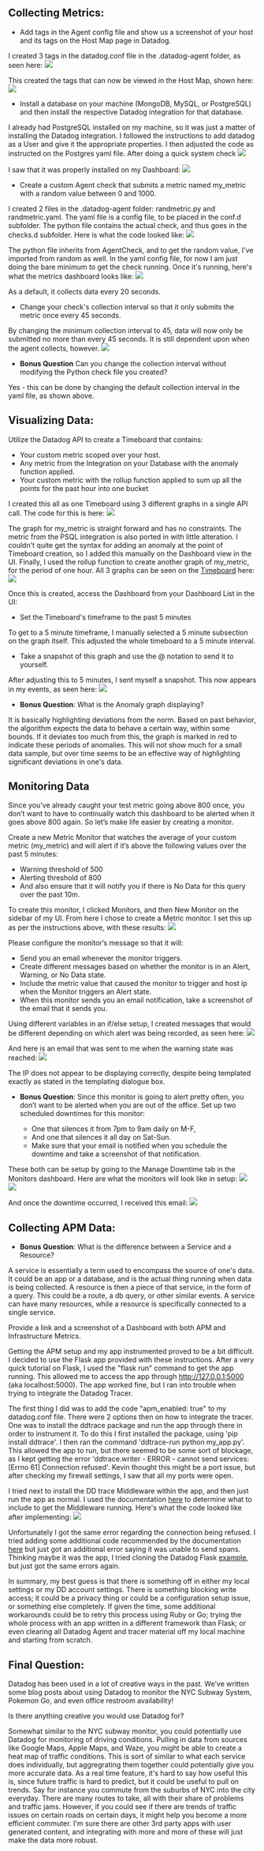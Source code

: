 ## Collecting Metrics:

* Add tags in the Agent config file and show us a screenshot of your host and its tags on the Host Map page in Datadog.

I created 3 tags in the datadog.conf file in the .datadog-agent folder, as seen here:
<img src="./images/tags_code.png">

This created the tags that can now be viewed in the Host Map, shown here:
<img src="./images/tags_hostmap.png">

* Install a database on your machine (MongoDB, MySQL, or PostgreSQL) and then install the respective Datadog integration for that database.

I already had PostgreSQL installed on my machine, so it was just a matter of installing the Datadog integration.  I followed the instructions to add datadog as a User and give it the appropriate properties.  I then adjusted the code as instructed on the Postgres yaml file.  After doing a quick system check
<img src="./images/postgres_check.png">

I saw that it was properly installed on my Dashboard:
<img src="./images/postgres_installed.png">

* Create a custom Agent check that submits a metric named my_metric with a random value between 0 and 1000.

I created 2 files in the .datadog-agent folder: randmetric.py and randmetric.yaml.  The yaml file is a config file, to be placed in the conf.d subfolder.  The python file contains the actual check, and thus goes in the checks.d subfolder.  Here is what the code looked like:
<img src="./images/random_code.png">

The python file inherits from AgentCheck, and to get the random value, I've imported from random as well.  In the yaml config file, for now I am just doing the bare minimum to get the check running.  Once it's running, here's what the metrics dashboard looks like:
<img src="./images/random_dashboard.png">

As a default, it collects data every 20 seconds.

* Change your check's collection interval so that it only submits the metric once every 45 seconds.

By changing the minimum collection interval to 45, data will now only be submitted no more than every 45 seconds.  It is still dependent upon when the agent collects, however.
<img src="./images/45sec.png">


* **Bonus Question** Can you change the collection interval without modifying the Python check file you created?

Yes - this can be done by changing the default collection interval in the yaml file, as shown above.

## Visualizing Data:

Utilize the Datadog API to create a Timeboard that contains:

* Your custom metric scoped over your host.
* Any metric from the Integration on your Database with the anomaly function applied.
* Your custom metric with the rollup function applied to sum up all the points for the past hour into one bucket

I created this all as one Timeboard using 3 different graphs in a single API call.  The code for this is here:
<img src="./images/api_code.png">

The graph for my_metric is straight forward and has no constraints.  The metric from the PSQL integration is also ported in with little alteration.  I couldn't quite get the syntax for adding an anomaly at the point of Timeboard creation, so I added this manually on the Dashboard view in the UI.  Finally, I used the rollup function to create another graph of my_metric, for the period of one hour.  All 3 graphs can be seen on the [Timeboard](https://app.datadoghq.com/dash/405237/my-timeboard?live=true&page=0&is_auto=false&from_ts=1511214044479&to_ts=1511818844479&tile_size=m) here:
<img src="./images/timeboard_graphs.png">

Once this is created, access the Dashboard from your Dashboard List in the UI:

* Set the Timeboard's timeframe to the past 5 minutes

To get to a 5 minute timeframe, I manually selected a 5 minute subsection on the graph itself.  This adjusted the whole timeboard to a 5 minute interval.

* Take a snapshot of this graph and use the @ notation to send it to yourself.

After adjusting this to 5 minutes, I sent myself a snapshot.  This now appears in my events, as seen here:
<img src="./images/snapshot.png">

* **Bonus Question**: What is the Anomaly graph displaying?

It is basically highlighting deviations from the norm.  Based on past behavior, the algorithm expects the data to behave a certain way, within some bounds.  If it deviates too much from this, the graph is marked in red to indicate these periods of anomalies.  This will not show much for a small data sample, but over time seems to be an effective way of highlighting significant deviations in one's data.

## Monitoring Data

Since you’ve already caught your test metric going above 800 once, you don’t want to have to continually watch this dashboard to be alerted when it goes above 800 again. So let’s make life easier by creating a monitor.

Create a new Metric Monitor that watches the average of your custom metric (my_metric) and will alert if it’s above the following values over the past 5 minutes:

* Warning threshold of 500
* Alerting threshold of 800
* And also ensure that it will notify you if there is No Data for this query over the past 10m.

To create this monitor, I clicked Monitors, and then New Monitor on the sidebar of my UI. From here I chose to create a Metric monitor.  I set this up as per the instructions above, with these results:
<img src="./images/thresholds.png">

Please configure the monitor’s message so that it will:

* Send you an email whenever the monitor triggers.
* Create different messages based on whether the monitor is in an Alert, Warning, or No Data state.
* Include the metric value that caused the monitor to trigger and host ip when the Monitor triggers an Alert state.
* When this monitor sends you an email notification, take a screenshot of the email that it sends you.

Using different variables in an if/else setup, I created messages that would be different depending on which alert was being recorded, as seen here:
<img src="./images/message.png">

And here is an email that was sent to me when the warning state was reached:
<img src="./images/email.png">

The IP does not appear to be displaying correctly, despite being templated exactly as stated in the templating dialogue box.

* **Bonus Question**: Since this monitor is going to alert pretty often, you don’t want to be alerted when you are out of the office. Set up two scheduled downtimes for this monitor:

    * One that silences it from 7pm to 9am daily on M-F,
    * And one that silences it all day on Sat-Sun.
    * Make sure that your email is notified when you schedule the downtime and take a screenshot of that notification.

These both can be setup by going to the Manage Downtime tab in the Monitors dashboard.  Here are what the monitors will look like in setup:
<img src="./images/downtime1.png">
<img src="./images/downtime2.png">

And once the downtime occurred, I received this email:
<img src="./images/downtime_email.png">


## Collecting APM Data:

    
* **Bonus Question**: What is the difference between a Service and a Resource?

A service is essentially a term used to encompass the source of one's data.  It could be an app or a database, and is the actual thing running when data is being collected.  A resource is then a piece of that service, in the form of a query.  This could be a route, a db query, or other similar events.  A service can have many resources, while a resource is specifically connected to a single service.

Provide a link and a screenshot of a Dashboard with both APM and Infrastructure Metrics.

Getting the APM setup and my app instrumented proved to be a bit difficult.  I decided to use the Flask app provided with these instructions.  After a very quick tutorial on Flask, I used the "flask run" command to get the app running.  This allowed me to access the app through http://127.0.0.1:5000 (aka localhost:5000).  The app worked fine, but I ran into trouble when trying to integrate the Datadog Tracer.

The first thing I did was to add the code "apm_enabled: true" to my datadog.conf file.  There were 2 options then on how to integrate the tracer.  One was to install the ddtrace package and run the app through there in order to instrument it.  To do this I first installed the package, using 'pip install ddtrace'.  I then ran the command 'ddtrace-run python my_app.py'.  This allowed the app to run, but there seemed to be some sort of blockage, as I kept getting the error 'ddtrace.writer - ERROR - cannot send services: [Errno 61] Connection refused'.  Kevin thought this might be a port issue, but after checking my firewall settings, I saw that all my ports were open.

I tried next to install the DD trace Middleware within the app, and then just run the app as normal.  I used the documentation [here](http://pypi.datadoghq.com/trace/docs/#) to determine what to include to get the Middleware running.  Here's what the code looked like after implementing:
<img src="./images/middleware.png">

Unfortunately I got the same error regarding the connection being refused.  I tried adding some additional code recommended by the documentation [here](https://docs.datadoghq.com/tracing/python/#example) but just got an additional error saying it was unable to send spans.  Thinking maybe it was the app, I tried cloning the Datadog Flask [example](https://github.com/DataDog/trace-examples/tree/master/python/flask), but just got the same errors again.

In summary, my best guess is that there is something off in either my local settings or my DD account settings.  There is something blocking write access; it could be a privacy thing or could be a configuration setup issue, or something else completely.  If given the time, some additional workarounds could be to retry this process using Ruby or Go; trying the whole process with an app written in a different framework than Flask; or even clearing all Datadog Agent and tracer material off my local machine and starting from scratch.


## Final Question:

Datadog has been used in a lot of creative ways in the past. We’ve written some blog posts about using Datadog to monitor the NYC Subway System, Pokemon Go, and even office restroom availability!

Is there anything creative you would use Datadog for?

Somewhat similar to the NYC subway monitor, you could potentially use Datadog for monitoring of driving conditions.  Pulling in data from sources like Google Maps, Apple Maps, and Waze, you might be able to create a heat map of traffic conditions.  This is sort of similar to what each service does individually, but aggregrating them together could potentially give you more accurate data.  As a real time feature, it's hard to say how useful this is, since future traffic is hard to predict, but it could be useful to pull on trends.  Say for instance you commute from the suburbs of NYC into the city everyday.  There are many routes to take, all with their share of problems and traffic jams.  However, if you could see if there are trends of traffic issues on certain roads on certain days, it might help you become a more efficient commuter.  I'm sure there are other 3rd party apps with user generated content, and integrating with more and more of these will just make the data more robust.